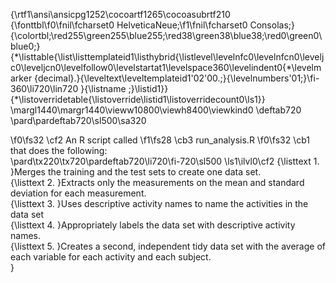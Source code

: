 {\rtf1\ansi\ansicpg1252\cocoartf1265\cocoasubrtf210
{\fonttbl\f0\fnil\fcharset0 HelveticaNeue;\f1\fnil\fcharset0 Consolas;}
{\colortbl;\red255\green255\blue255;\red38\green38\blue38;\red0\green0\blue0;}
{\*\listtable{\list\listtemplateid1\listhybrid{\listlevel\levelnfc0\levelnfcn0\leveljc0\leveljcn0\levelfollow0\levelstartat1\levelspace360\levelindent0{\*\levelmarker \{decimal\}.}{\leveltext\leveltemplateid1\'02\'00.;}{\levelnumbers\'01;}\fi-360\li720\lin720 }{\listname ;}\listid1}}
{\*\listoverridetable{\listoverride\listid1\listoverridecount0\ls1}}
\margl1440\margr1440\vieww10800\viewh8400\viewkind0
\deftab720
\pard\pardeftab720\sl500\sa320

\f0\fs32 \cf2 An R script called 
\f1\fs28 \cb3 run_analysis.R
\f0\fs32 \cb1  that does the following:\
\pard\tx220\tx720\pardeftab720\li720\fi-720\sl500
\ls1\ilvl0\cf2 {\listtext	1.	}Merges the training and the test sets to create one data set.\
{\listtext	2.	}Extracts only the measurements on the mean and standard deviation for each measurement.\
{\listtext	3.	}Uses descriptive activity names to name the activities in the data set\
{\listtext	4.	}Appropriately labels the data set with descriptive activity names.\
{\listtext	5.	}Creates a second, independent tidy data set with the average of each variable for each activity and each subject.\
}